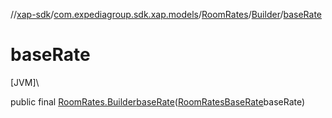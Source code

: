 //[xap-sdk](../../../../index.md)/[com.expediagroup.sdk.xap.models](../../index.md)/[RoomRates](../index.md)/[Builder](index.md)/[baseRate](base-rate.md)

# baseRate

[JVM]\

public final [RoomRates.Builder](index.md)[baseRate](base-rate.md)([RoomRatesBaseRate](../../-room-rates-base-rate/index.md)baseRate)
